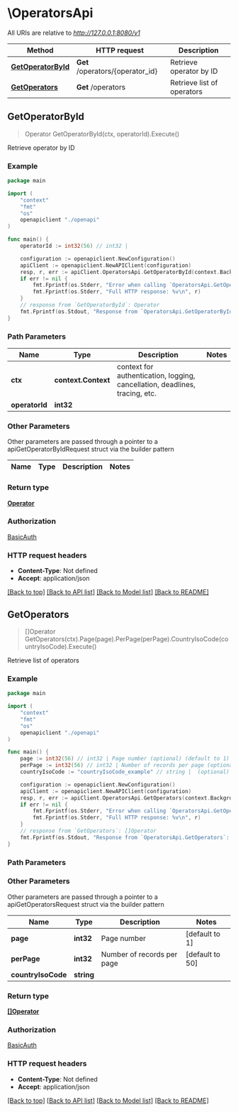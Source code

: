 # \OperatorsApi

All URIs are relative to *http://127.0.0.1:8080/v1*

Method | HTTP request | Description
------------- | ------------- | -------------
[**GetOperatorById**](OperatorsApi.md#GetOperatorById) | **Get** /operators/{operator_id} | Retrieve operator by ID
[**GetOperators**](OperatorsApi.md#GetOperators) | **Get** /operators | Retrieve list of operators



## GetOperatorById

> Operator GetOperatorById(ctx, operatorId).Execute()

Retrieve operator by ID

### Example

```go
package main

import (
    "context"
    "fmt"
    "os"
    openapiclient "./openapi"
)

func main() {
    operatorId := int32(56) // int32 | 

    configuration := openapiclient.NewConfiguration()
    apiClient := openapiclient.NewAPIClient(configuration)
    resp, r, err := apiClient.OperatorsApi.GetOperatorById(context.Background(), operatorId).Execute()
    if err != nil {
        fmt.Fprintf(os.Stderr, "Error when calling `OperatorsApi.GetOperatorById``: %v\n", err)
        fmt.Fprintf(os.Stderr, "Full HTTP response: %v\n", r)
    }
    // response from `GetOperatorById`: Operator
    fmt.Fprintf(os.Stdout, "Response from `OperatorsApi.GetOperatorById`: %v\n", resp)
}
```

### Path Parameters


Name | Type | Description  | Notes
------------- | ------------- | ------------- | -------------
**ctx** | **context.Context** | context for authentication, logging, cancellation, deadlines, tracing, etc.
**operatorId** | **int32** |  | 

### Other Parameters

Other parameters are passed through a pointer to a apiGetOperatorByIdRequest struct via the builder pattern


Name | Type | Description  | Notes
------------- | ------------- | ------------- | -------------


### Return type

[**Operator**](Operator.md)

### Authorization

[BasicAuth](../README.md#BasicAuth)

### HTTP request headers

- **Content-Type**: Not defined
- **Accept**: application/json

[[Back to top]](#) [[Back to API list]](../README.md#documentation-for-api-endpoints)
[[Back to Model list]](../README.md#documentation-for-models)
[[Back to README]](../README.md)


## GetOperators

> []Operator GetOperators(ctx).Page(page).PerPage(perPage).CountryIsoCode(countryIsoCode).Execute()

Retrieve list of operators

### Example

```go
package main

import (
    "context"
    "fmt"
    "os"
    openapiclient "./openapi"
)

func main() {
    page := int32(56) // int32 | Page number (optional) (default to 1)
    perPage := int32(56) // int32 | Number of records per page (optional) (default to 50)
    countryIsoCode := "countryIsoCode_example" // string |  (optional)

    configuration := openapiclient.NewConfiguration()
    apiClient := openapiclient.NewAPIClient(configuration)
    resp, r, err := apiClient.OperatorsApi.GetOperators(context.Background()).Page(page).PerPage(perPage).CountryIsoCode(countryIsoCode).Execute()
    if err != nil {
        fmt.Fprintf(os.Stderr, "Error when calling `OperatorsApi.GetOperators``: %v\n", err)
        fmt.Fprintf(os.Stderr, "Full HTTP response: %v\n", r)
    }
    // response from `GetOperators`: []Operator
    fmt.Fprintf(os.Stdout, "Response from `OperatorsApi.GetOperators`: %v\n", resp)
}
```

### Path Parameters



### Other Parameters

Other parameters are passed through a pointer to a apiGetOperatorsRequest struct via the builder pattern


Name | Type | Description  | Notes
------------- | ------------- | ------------- | -------------
 **page** | **int32** | Page number | [default to 1]
 **perPage** | **int32** | Number of records per page | [default to 50]
 **countryIsoCode** | **string** |  | 

### Return type

[**[]Operator**](Operator.md)

### Authorization

[BasicAuth](../README.md#BasicAuth)

### HTTP request headers

- **Content-Type**: Not defined
- **Accept**: application/json

[[Back to top]](#) [[Back to API list]](../README.md#documentation-for-api-endpoints)
[[Back to Model list]](../README.md#documentation-for-models)
[[Back to README]](../README.md)

